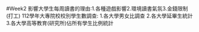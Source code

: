 #Week2
影響大學生每周讀書的理由:1.各種遊戲影響2.環境讀書氣氛3.金錢限制(打工)
112學年大專院校校別學生數調查: 1.各大學男女比調查 2.各大學延畢生統計 3.各大學高等教育(研究所)佔所有學生比例統計
